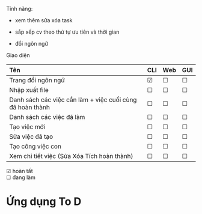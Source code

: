 Tính năng:

- xem thêm sửa xóa task

- sắp xếp cv theo thứ tự ưu tiên và thời gian

- đổi ngôn ngữ

Giao diện

| Tên  | CLI | Web | GUI |
|:----|-----|-----|-----|
|Trang đổi ngôn ngữ|&#9745;|&#9744;|&#9744;|
|Nhập xuất file|&#9744;|&#9744;|&#9744;|
|Danh sách các việc cần làm + việc cuối cùng đã hoàn thành|&#9744;|&#9744;|&#9744;|
|Danh sách các việc đã làm |&#9744;|&#9744;|&#9744;|
|Tạo việc mới|&#9744;|&#9744;|&#9744;|
|Sửa việc đã tạo|&#9744;|&#9744;|&#9744;|
|Tạo công việc con|&#9744;|&#9744;|&#9744;|
|Xem chi tiết việc (Sửa Xóa Tích hoàn thành)|&#9744;|&#9744;|&#9744;|

&#9745; hoàn tất  
&#9744; đang làm  
# Ứng dụng To D
